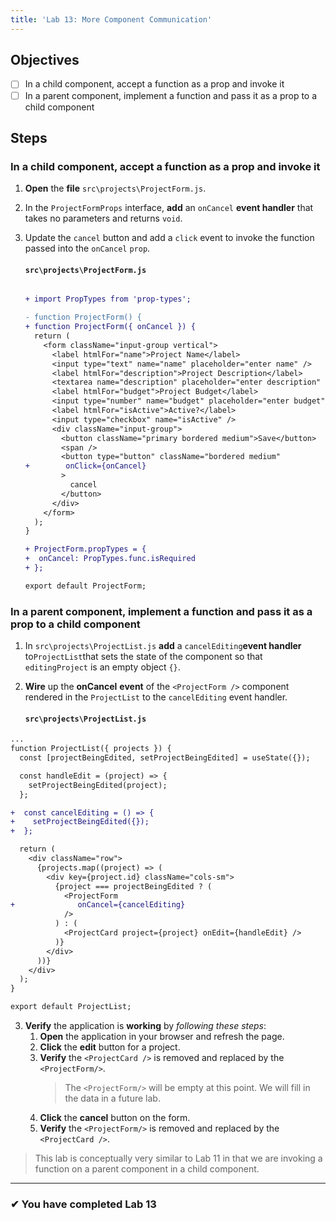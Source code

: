 ```yaml
---
title: 'Lab 13: More Component Communication'
---
```


## Objectives

- [ ] In a child component, accept a function as a prop and invoke it
- [ ] In a parent component, implement a function and pass it as a prop to a child component

## Steps

### In a child component, accept a function as a prop and invoke it

1. **Open** the **file** `src\projects\ProjectForm.js`.
2. In the `ProjectFormProps` interface, **add** an `onCancel` **event handler** that takes no parameters and returns `void`.
3. Update the `cancel` button and add a `click` event to invoke the function passed into the `onCancel` `prop`.

   #### `src\projects\ProjectForm.js`

   ```diff

   + import PropTypes from 'prop-types';

   - function ProjectForm() {
   + function ProjectForm({ onCancel }) {
     return (
       <form className="input-group vertical">
         <label htmlFor="name">Project Name</label>
         <input type="text" name="name" placeholder="enter name" />
         <label htmlFor="description">Project Description</label>
         <textarea name="description" placeholder="enter description" />
         <label htmlFor="budget">Project Budget</label>
         <input type="number" name="budget" placeholder="enter budget" />
         <label htmlFor="isActive">Active?</label>
         <input type="checkbox" name="isActive" />
         <div className="input-group">
           <button className="primary bordered medium">Save</button>
           <span />
           <button type="button" className="bordered medium"
   +        onClick={onCancel}
           >
             cancel
           </button>
         </div>
       </form>
     );
   }

   + ProjectForm.propTypes = {
   +  onCancel: PropTypes.func.isRequired
   + };

   export default ProjectForm;
   ```

### In a parent component, implement a function and pass it as a prop to a child component

1. In `src\projects\ProjectList.js` **add** a `cancelEditing`**event handler** to`ProjectList`that sets the state of the component so that `editingProject` is an empty object `{}`.
2. **Wire** up the **onCancel** **event** of the `<ProjectForm />` component rendered in the `ProjectList` to the `cancelEditing` event handler.

   #### `src\projects\ProjectList.js`

```diff
...
function ProjectList({ projects }) {
  const [projectBeingEdited, setProjectBeingEdited] = useState({});

  const handleEdit = (project) => {
    setProjectBeingEdited(project);
  };

+  const cancelEditing = () => {
+    setProjectBeingEdited({});
+  };

  return (
    <div className="row">
      {projects.map((project) => (
        <div key={project.id} className="cols-sm">
          {project === projectBeingEdited ? (
            <ProjectForm
+              onCancel={cancelEditing}
            />
          ) : (
            <ProjectCard project={project} onEdit={handleEdit} />
          )}
        </div>
      ))}
    </div>
  );
}

export default ProjectList;
```

3. **Verify** the application is **working** by _following these steps_:
   1. **Open** the application in your browser and refresh the page.
   2. **Click** the **edit** button for a project.
   3. **Verify** the `<ProjectCard />` is removed and replaced by the `<ProjectForm/>`.
      > The `<ProjectForm/>` will be empty at this point. We will fill in the data in a future lab.
   4. **Click** the **cancel** button on the form.
   5. **Verify** the `<ProjectForm/>` is removed and replaced by the `<ProjectCard />`.

> This lab is conceptually very similar to Lab 11 in that we are invoking a function on a parent component in a child component.

---

### &#10004; You have completed Lab 13
